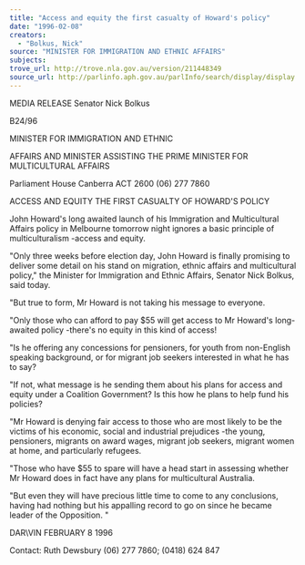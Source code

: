 ```yaml
---
title: "Access and equity the first casualty of Howard's policy"
date: "1996-02-08"
creators:
  - "Bolkus, Nick"
source: "MINISTER FOR IMMIGRATION AND ETHNIC AFFAIRS"
subjects:
trove_url: http://trove.nla.gov.au/version/211448349
source_url: http://parlinfo.aph.gov.au/parlInfo/search/display/display.w3p;query=Id%3A%22media/pressrel/CLQ20%22
---
```


  MEDIA RELEASE  Senator Nick Bolkus 

  B24/96 

  MINISTER FOR IMMIGRATION AND ETHNIC 

  AFFAIRS AND MINISTER ASSISTING THE PRIME  MINISTER FOR MULTICULTURAL AFFAIRS 

  Parliament House Canberra ACT 2600  (06) 277 7860 

  ACCESS AND EQUITY THE FIRST CASUALTY OF HOWARD'S POLICY 

  John Howard's long awaited launch of his Immigration and Multicultural Affairs policy in  Melbourne tomorrow night ignores a basic principle of multiculturalism -access and equity. 

  "Only three weeks before election day, John Howard is finally promising to deliver some  detail on his stand on migration, ethnic affairs and multicultural policy," the Minister for  Immigration and Ethnic Affairs, Senator Nick Bolkus, said today. 

  "But true to form, Mr Howard is not taking his message to everyone. 

  "Only those who can afford to pay $55 will get access to Mr Howard's long-awaited policy  -there's no equity in this kind of access! 

  "Is he offering any concessions for pensioners, for youth from non-English speaking  background, or for migrant job seekers interested in what he has to say? 

  "If not, what message is he sending them about his plans for access and equity under a  Coalition Government? Is this how he plans to help fund his policies? 

  "Mr Howard is denying fair access to those who are most likely to be the victims of his  economic, social and industrial prejudices -the young, pensioners, migrants on award wages,  migrant job seekers, migrant women at home, and particularly refugees. 

  "Those who have $55 to spare will have a head start in assessing whether Mr Howard does  in fact have any plans for multicultural Australia. 

  "But even they will have precious little time to come to any conclusions, having had nothing  but his appalling record to go on since he became leader of the Opposition. " 

  DAR\VIN FEBRUARY 8 1996 

  Contact: Ruth Dewsbury (06) 277 7860; (0418) 624 847 

